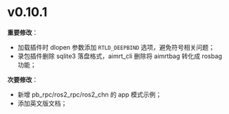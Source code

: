 # v0.10.1

**重要修改**：

- 加载插件时 dlopen 参数添加 `RTLD_DEEPBIND` 选项，避免符号相关问题；
- 录包插件删除 sqlite3 落盘格式，aimrt_cli 删除将 aimrtbag 转化成 rosbag 功能；

**次要修改**：

- 新增 pb_rpc/ros2_rpc/ros2_chn 的 app 模式示例；
- 添加英文版文档；
